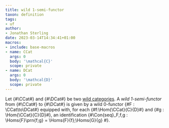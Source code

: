 ```yaml
---
title: wild 1-semi-functor
taxon: definition
tags:
- uf
author:
- Jonathan Sterling
date: 2023-03-14T14:34:41+01:00
macros:
- include: base-macros
- name: CCat
  args: 0
  body: '\mathcal{C}'
  scope: private
- name: DCat
  args: 0
  body: '\mathcal{D}'
  scope: private
---
```


Let {#\CCat#} and {#\DCat#} be two [wild categories](jms-0037). A *wild 1-semi-functor* from {#\CCat#} to {#\DCat#} is given by a wild 0-functor {#F : \CCat\to\DCat#} equipped with, for each {#f:\Hom{\CCat}{C}{D}#} and {#g : \Hom{\CCat}{C}{D}#}, an identification {#\Con{seq}_F\,f\,g : \Homs{F}\prn{f;g} = \Homs{F}{f};\Homs{G}{g} #}.